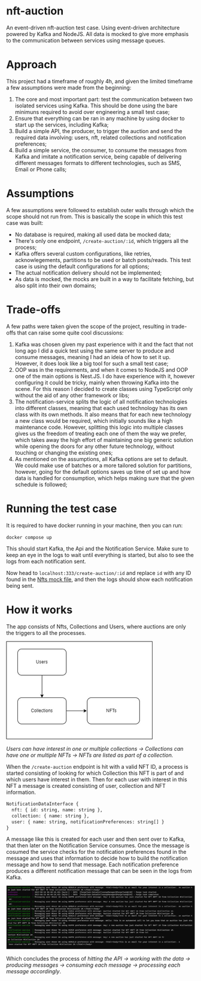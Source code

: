 # nft-auction

An event-driven nft-auction test case. Using event-driven architecture powered by Kafka and NodeJS. All data is mocked to give more emphasis to the communication between services using message queues.

# Approach

This project had a timeframe of roughly 4h, and given the limited timeframe a few assumptions were made from the beginning:

1. The core and most important part: test the communication between two isolated services using Kafka. This should be done using the bare minimuns required to avoid over engineering a small test case;
2. Ensure that everything can be ran in any machine by using docker to start up the services, including Kafka;
3. Build a simple API, the producer, to trigger the auction and send the required data involving: users, nft, related collections and notification preferences;
4. Build a simple service, the consumer, to consume the messages from Kafka and imitate a notification service, being capable of delivering different messages formats to different technologies, such as SMS, Email or Phone calls;

# Assumptions

A few assumptions were followed to establish outer walls through which the scope should not run from. This is basically the scope in which this test case was built:

* No database is required, making all used data be mocked data;
* There's only one endpoint, `/create-auction/:id`, which triggers all the process;
* Kafka offers several custom configurations, like retries, acknowlegements, partitions to be used or batch posts/reads. This test case is using the default configurations for all options;
* The actual notification delivery should not be implemented;
* As data is mocked, the mocks are built in a way to facilitate fetching, but also split into their own domains;

# Trade-offs

A few paths were taken given the scope of the project, resulting in trade-offs that can raise some quite cool discussions:

1. Kafka was chosen given my past experience with it and the fact that not long ago I did a quick test using the same server to produce and consume messages, meaning I had an ideia of how to set it up. However, it does look like a big tool for such a small test case;
2. OOP was in the requirements, and when it comes to NodeJS and OOP one of the main options is Nest.JS. I do have experience with it, however configuring it could be tricky, mainly when throwing Kafka into the scene. For this reason I decided to create classes using TypeScript only without the aid of any other framework or libs;
3. The notification-service splits the logic of all notification technologies into different classes, meaning that each used technology has its own class with its own methods. It also means that for each new technology a new class would be required, which initially sounds like a high maintenance code. However, splitting this logic into multiple classes gives us the freedom of treating each one of them the way we prefer, which takes away the high effort of maintaining one big generic solution while opening the doors for any other future technology, without touching or changing the existing ones;
4. As mentioned on the assumptions, all Kafka options are set to default. We could make use of batches or a more tailored solution for partitions, however, going for the default options saves up time of set up and how  data is handled for consumption, which helps making sure that the given schedule is followed;

# Running the test case

It is required to have docker running in your machine, then you can run:

`docker compose up`

This should start Kafka, the Api and the Notification Service. Make sure to keep an eye in the logs to wait until everything is started, but also to see the logs from each notification sent.

Now head to `localhost:333/create-auction/:id` and replace `id` with any ID found in the [Nfts mock file](api/src/nfts/NftMocks.ts), and then the logs should show each notification being sent.

# How it works

The app consists of Nfts, Collections and Users, where auctions are only the triggers to all the processes.

![1687761480665](image/README/1687761480665.png)

*Users can have interest in one or multiple collections -> Collections can have one or multiple NFTs -> NFTs are listed as part of a collection.*

When the `/create-auction` endpoint is hit with a valid NFT ID, a process is started consisting of looking for which Collection this NFT is part of and which users have interest in them. Then for each user with interest in this NFT a message is created consisting of user, collection and NFT information.

```
NotificationDataInterface {
  nft: { id: string, name: string },
  collection: { name: string },
  user: { name: string, notificationPreferences: string[] }
}
```

A message like this is created for each user and then sent over to Kafka, that then later on the Notification Service consumes. Once the message is cosumed the service checks for the notification preferences found in the message and uses that information to decide how to build the notification message and how to send that message. Each notification preference produces a different notification message that can be seen in the logs from Kafka.

![1687762174738](image/README/1687762174738.png)

Which concludes the process of *hitting the API -> working with the data -> producing messages -> consuming each message -> processing each message accordingly*.
